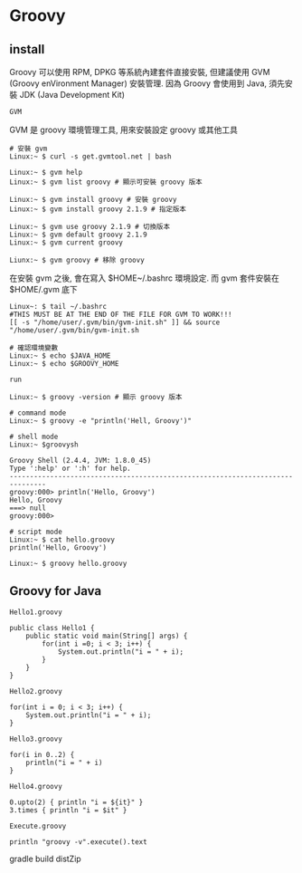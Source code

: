 # Groovy #

## install ##

Groovy 可以使用 RPM, DPKG 等系統內建套件直接安裝, 但建議使用 GVM (Groovy enVironment Manager) 安裝管理. 因為 Groovy 會使用到 Java, 須先安裝 JDK (Java Development Kit)

`GVM`

GVM 是 groovy 環境管理工具, 用來安裝設定 groovy 或其他工具

	# 安裝 gvm
	Linux:~ $ curl -s get.gvmtool.net | bash

	Linux:~ $ gvm help
	Linux:~ $ gvm list groovy # 顯示可安裝 groovy 版本

	Linux:~ $ gvm install groovy # 安裝 groovy
	Linux:~ $ gvm install groovy 2.1.9 # 指定版本

	Linux:~ $ gvm use groovy 2.1.9 # 切換版本
	Linux:~ $ gvm default groovy 2.1.9
	Linux:~ $ gvm current groovy

	Liunx:~ $ gvm groovy # 移除 groovy

在安裝 gvm 之後, 會在寫入 $HOME~/.bashrc 環境設定. 而 gvm 套件安裝在 $HOME/.gvm 底下

	Linux~: $ tail ~/.bashrc
	#THIS MUST BE AT THE END OF THE FILE FOR GVM TO WORK!!!
	[[ -s "/home/user/.gvm/bin/gvm-init.sh" ]] && source "/home/user/.gvm/bin/gvm-init.sh

	# 確認環境變數
	Linux:~ $ echo $JAVA_HOME
	Linux:~ $ echo $GROOVY_HOME

`run`

	Linux:~ $ groovy -version # 顯示 groovy 版本

	# command mode
	Linux:~ $ groovy -e "println('Hell, Groovy')"

	# shell mode
	Linux:~ $groovysh

	Groovy Shell (2.4.4, JVM: 1.8.0_45)
	Type ':help' or ':h' for help.
	-------------------------------------------------------------------------------
	groovy:000> println('Hello, Groovy')
	Hello, Groovy
	===> null
	groovy:000> 

	# script mode
	Linux:~ $ cat hello.groovy
	println('Hello, Groovy')

	Linux:~ $ groovy hello.groovy


## Groovy for Java ##

`Hello1.groovy`

	public class Hello1 {
		public static void main(String[] args) {
			for(int i =0; i < 3; i++) {
				System.out.println("i = " + i);
			}
		}
	}

`Hello2.groovy`

	for(int i = 0; i < 3; i++) {
		System.out.println("i = " + i);
	}

`Hello3.groovy`

	for(i in 0..2) {
		println("i = " + i)
	}

`Hello4.groovy`

	0.upto(2) { println "i = ${it}" }
	3.times { println "i = $it" }

`Execute.groovy`

	println "groovy -v".execute().text

gradle build distZip